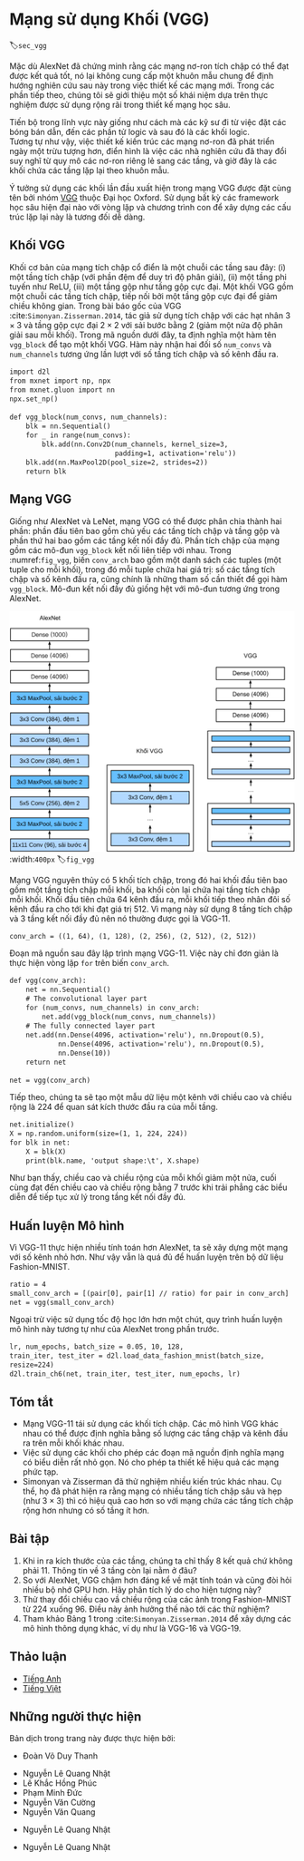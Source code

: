 <!-- ===================== Bắt đầu dịch Phần 1 ==================== -->
<!-- ========================================= REVISE PHẦN 1 - BẮT ĐẦU =================================== -->

<!--
# Networks Using Blocks (VGG)
-->

# Mạng sử dụng Khối (VGG)
:label:`sec_vgg`

<!--
While AlexNet proved that deep convolutional neural networks can achieve good results, it did not offer a general template to guide subsequent researchers in designing new networks.
In the following sections, we will introduce several heuristic concepts commonly used to design deep networks.
-->

Mặc dù AlexNet đã chứng minh rằng các mạng nơ-ron tích chập có thể đạt được kết quả tốt, nó lại không cung cấp một khuôn mẫu chung để định hướng nghiên cứu sau này trong việc thiết kế các mạng mới. 
Trong các phần tiếp theo, chúng tôi sẽ giới thiệu một số khái niệm dựa trên thực nghiệm được sử dụng rộng rãi trong thiết kế mạng học sâu. 

<!--
Progress in this field mirrors that in chip design where engineers went from placing transistors to logical elements to logic blocks.
Similarly, the design of neural network architectures had grown progressively more abstract, with researchers moving from thinking in terms of
individual neurons to whole layers, and now to blocks, repeating patterns of layers.
-->

Tiến bộ trong lĩnh vực này giống như cách mà các kỹ sư đi từ việc đặt các bóng bán dẫn, đến các phần tử logic và sau đó là các khối logic.  
Tương tự như vậy, việc thiết kế kiến trúc các mạng nơ-ron đã phát triển ngày một trừu tượng hơn, điển hình là việc các nhà nghiên cứu đã thay đổi suy nghĩ từ quy mô các nơ-ron riêng lẻ sang các tầng, và giờ đây là các khối chứa các tầng lặp lại theo khuôn mẫu. 

<!--
The idea of using blocks first emerged from the [Visual Geometry Group](http://www.robots.ox.ac.uk/~vgg/) (VGG) at Oxford University, in their eponymously-named VGG network.
It is easy to implement these repeated structures in code with any modern deep learning framework by using loops and subroutines.
-->

Ý tưởng sử dụng các khối lần đầu xuất hiện trong mạng VGG được đặt cùng tên bởi nhóm [VGG](http://www.robots.ox.ac.uk/~vgg/) thuộc Đại học Oxford.
Sử dụng bất kỳ các framework học sâu hiện đại nào với vòng lặp và chương trình con để xây dựng các cấu trúc lặp lại này là tương đối dễ dàng. 

<!--
## VGG Blocks
-->

## Khối VGG

<!--
The basic building block of classic convolutional networks is a sequence of the following layers:
(i) a convolutional layer (with padding to maintain the resolution),
(ii) a nonlinearity such as a ReLU, (iii) a pooling layer such as a max pooling layer.
One VGG block consists of a sequence of convolutional layers, followed by a max pooling layer for spatial downsampling.
In the original VGG paper :cite:`Simonyan.Zisserman.2014`, the authors employed convolutions with $3\times3$ kernels
and $2 \times 2$ max pooling with stride of $2$ (halving the resolution after each block).
In the code below, we define a function called `vgg_block` to implement one VGG block.
The function takes two arguments corresponding to the number of convolutional layers `num_convs` and the number of output channels `num_channels`.
-->

Khối cơ bản của mạng tích chập cổ điển là một chuỗi các tầng sau đây:
(i) một tầng tích chập (với phần đệm để duy trì độ phân giải),
(ii) một tầng phi tuyến như ReLU, (iii) một tầng gộp như tầng gộp cực đại.
Một khối VGG gồm một chuỗi các tầng tích chập, tiếp nối bởi một tầng gộp cực đại để giảm chiều không gian. 
Trong bài báo gốc của VGG :cite:`Simonyan.Zisserman.2014`, tác giả sử dụng tích chập với các hạt nhân $3\times3$ và tầng gộp cực đại $2 \times 2$ với sải bước bằng $2$ (giảm một nửa độ phân giải sau mỗi khối).
Trong mã nguồn dưới đây, ta định nghĩa một hàm tên `vgg_block` để tạo một khối VGG. 
Hàm này nhận hai đối số `num_convs` và `num_channels` tương ứng lần lượt với số tầng tích chập và số kênh đầu ra. 

```{.python .input  n=1}
import d2l
from mxnet import np, npx
from mxnet.gluon import nn
npx.set_np()

def vgg_block(num_convs, num_channels):
    blk = nn.Sequential()
    for _ in range(num_convs):
        blk.add(nn.Conv2D(num_channels, kernel_size=3,
                          padding=1, activation='relu'))
    blk.add(nn.MaxPool2D(pool_size=2, strides=2))
    return blk
```

<!-- ===================== Kết thúc dịch Phần 1 ===================== -->

<!-- ===================== Bắt đầu dịch Phần 2 ===================== -->

<!-- ========================================= REVISE PHẦN 1 - KẾT THÚC ===================================-->

<!-- ========================================= REVISE PHẦN 2 - BẮT ĐẦU ===================================-->

<!--
## VGG Network
-->

## Mạng VGG

<!--
Like AlexNet and LeNet, the VGG Network can be partitioned into two parts: the first consisting mostly of convolutional and pooling layers and a second consisting of fully-connected layers.
The convolutional portion of the net connects several `vgg_block` modules in succession.
In :numref:`fig_vgg`, the variable `conv_arch` consists of a list of tuples (one per block), where each contains two values: 
the number of convolutional layers and the number of output channels, which are precisely the arguments requires to call the `vgg_block` function.
The fully-connected module is identical to that covered in AlexNet.
-->

Giống như AlexNet và LeNet, mạng VGG có thể được phân chia thành hai phần: phần đầu tiên bao gồm chủ yếu các tầng tích chập và tầng gộp và phần thứ hai bao gồm các tầng kết nối đầy đủ. 
Phần tích chập của mạng gồm các mô-đun `vgg_block` kết nối liên tiếp với nhau.
Trong :numref:`fig_vgg`, biến `conv_arch` bao gồm một danh sách các tuples (một tuple cho mỗi khối), trong đó mỗi tuple chứa hai giá trị: 
số các tầng tích chập và số kênh đầu ra, cũng chính là những tham số cần thiết để gọi hàm `vgg_block`. 
Mô-đun kết nối đầy đủ giống hệt với mô-đun tương ứng trong AlexNet.

<!--
![Designing a network from building blocks](../img/vgg.svg)
-->

![Thiết kế mạng từ các khối cơ bản](../img/vgg.svg)
:width:`400px`
:label:`fig_vgg`

<!--
The original VGG network had 5 convolutional blocks, among which the first two have one convolutional layer each and the latter three contain two convolutional layers each.
The first block has 64 output channels and each subsequent block doubles the number of output channels, until that number reaches $512$.
Since this network uses $8$ convolutional layers and $3$ fully-connected layers, it is often called VGG-11.
-->

Mạng VGG nguyên thủy có 5 khối tích chập, trong đó hai khối đầu tiên bao gồm một tầng tích chập mỗi khối, ba khối còn lại chứa hai tầng tích chập mỗi khối.
Khối đầu tiên chứa 64 kênh đầu ra, mỗi khối tiếp theo nhân đôi số kênh đầu ra cho tới khi đạt giá trị $512$.
Vì mạng này sử dụng $8$ tầng tích chập và $3$ tầng kết nối đầy đủ nên nó thường được gọi là VGG-11. 

```{.python .input  n=2}
conv_arch = ((1, 64), (1, 128), (2, 256), (2, 512), (2, 512))
```

<!--
The following code implements VGG-11. This is a simple matter of executing a for loop over `conv_arch`.
-->

Đoạn mã nguồn sau đây lập trình mạng VGG-11. Việc này chỉ đơn giản là thực hiện vòng lặp `for` trên  biến `conv_arch`.

```{.python .input  n=3}
def vgg(conv_arch):
    net = nn.Sequential()
    # The convolutional layer part
    for (num_convs, num_channels) in conv_arch:
        net.add(vgg_block(num_convs, num_channels))
    # The fully connected layer part
    net.add(nn.Dense(4096, activation='relu'), nn.Dropout(0.5),
            nn.Dense(4096, activation='relu'), nn.Dropout(0.5),
            nn.Dense(10))
    return net

net = vgg(conv_arch)
```

<!--
Next, we will construct a single-channel data example with a height and width of 224 to observe the output shape of each layer.
-->

Tiếp theo, chúng ta sẽ tạo một mẫu dữ liệu một kênh với chiều cao và chiều rộng là 224 để quan sát kích thước đầu ra của mỗi tầng.

```{.python .input  n=4}
net.initialize()
X = np.random.uniform(size=(1, 1, 224, 224))
for blk in net:
    X = blk(X)
    print(blk.name, 'output shape:\t', X.shape)
```

<!--
As you can see, we halve height and width at each block, finally reaching a height and width of 7 before flattening the representations for processing by the fully-connected layer.
-->

Như bạn thấy, chiều cao và chiều rộng của mỗi khối giảm một nửa, cuối cùng đạt đến chiều cao và chiều rộng bằng 7 trước khi trải phẳng các biểu diễn để tiếp tục xử lý trong tầng kết nối đầy đủ.

<!-- ===================== Kết thúc dịch Phần 2 ===================== -->

<!-- ===================== Bắt đầu dịch Phần 3 ===================== -->

<!--
## Model Training
-->

## Huấn luyện Mô hình

<!--
Since VGG-11 is more computationally-heavy than AlexNet we construct a network with a smaller number of channels.
This is more than sufficient for training on Fashion-MNIST.
-->

Vì VGG-11 thực hiện nhiều tính toán hơn AlexNet, ta sẽ xây dựng một mạng với số kênh nhỏ hơn.
Như vậy vẫn là quá đủ để huấn luyện trên bộ dữ liệu Fashion-MNIST.

```{.python .input  n=5}
ratio = 4
small_conv_arch = [(pair[0], pair[1] // ratio) for pair in conv_arch]
net = vgg(small_conv_arch)
```

<!--
Apart from using a slightly larger learning rate, the model training process is similar to that of AlexNet in the last section.
-->

Ngoại trừ việc sử dụng tốc độ học lớn hơn một chút, quy trình huấn luyện mô hình này tương tự như của AlexNet trong phần trước. 

```{.python .input}
lr, num_epochs, batch_size = 0.05, 10, 128,
train_iter, test_iter = d2l.load_data_fashion_mnist(batch_size, resize=224)
d2l.train_ch6(net, train_iter, test_iter, num_epochs, lr)
```

<!--
## Summary
-->

## Tóm tắt

<!--
* VGG-11 constructs a network using reusable convolutional blocks. Different VGG models can be defined by the differences in the number of convolutional layers and output channels in each block.
* The use of blocks leads to very compact representations of the network definition. It allows for efficient design of complex networks.
* In their work Simonyan and Ziserman experimented with various architectures. In particular, they found that several layers of deep and narrow convolutions (i.e., $3 \times 3$) were more effective than fewer layers of wider convolutions.
-->

* Mạng VGG-11 tái sử dụng các khối tích chập. Các mô hình VGG khác nhau có thể được định nghĩa bằng số lượng các tầng chập và kênh đầu ra trên mỗi khối khác nhau.
* Việc sử dụng các khối cho phép các đoạn mã nguồn định nghĩa mạng có biểu diễn rất nhỏ gọn. Nó cho phép ta thiết kế hiệu quả các mạng phức tạp.
* Simonyan và Zisserman đã thử nghiệm nhiều kiến trúc khác nhau. Cụ thể, họ đã phát hiện ra rằng mạng có nhiều tầng tích chập sâu và hẹp (như $3 \times 3$) thì có hiệu quả cao hơn so với mạng chứa các tầng tích chập rộng hơn nhưng có số tầng ít hơn.

<!--
## Exercises
-->

## Bài tập

<!--
1. When printing out the dimensions of the layers we only saw 8 results rather than 11. Where did the remaining 3 layer informations go?
2. Compared with AlexNet, VGG is much slower in terms of computation, and it also needs more GPU memory. Try to analyze the reasons for this.
3. Try to change the height and width of the images in Fashion-MNIST from 224 to 96. What influence does this have on the experiments?
4. Refer to Table 1 in :cite:`Simonyan.Zisserman.2014` to construct other common models, such as VGG-16 or VGG-19.
-->

1. Khi in ra kích thước của các tầng, chúng ta chỉ thấy 8 kết quả chứ không phải 11. Thông tin về 3 tầng còn lại nằm ở đâu?
2. So với AlexNet, VGG chậm hơn đáng kể về mặt tính toán và cũng đòi hỏi nhiều bộ nhớ GPU hơn. Hãy phân tích lý do cho hiện tượng này?
3. Thử thay đổi chiều cao vầ chiều rộng của các ảnh trong Fashion-MNIST từ 224 xuống 96. Điều này ảnh hưởng thế nào tới các thử nghiệm?
4. Tham khảo Bảng 1 trong :cite:`Simonyan.Zisserman.2014` để xây dựng các mô hình thông dụng khác, ví dụ như là VGG-16 và VGG-19.

<!-- ===================== Kết thúc dịch Phần 3 ===================== -->
<!-- ========================================= REVISE PHẦN 2 - KẾT THÚC ===================================-->

<!--
## [Discussions](https://discuss.mxnet.io/t/2355)
-->

## Thảo luận
* [Tiếng Anh](https://discuss.mxnet.io/t/2355)
* [Tiếng Việt](https://forum.machinelearningcoban.com/c/d2l)

## Những người thực hiện
Bản dịch trong trang này được thực hiện bởi:
<!--
Tác giả của mỗi Pull Request điền tên mình và tên những người review mà bạn thấy
hữu ích vào từng phần tương ứng. Mỗi dòng một tên, bắt đầu bằng dấu `*`.

Lưu ý:
* Nếu reviewer không cung cấp tên, bạn có thể dùng tên tài khoản GitHub của họ
với dấu `@` ở đầu. Ví dụ: @aivivn.

* Tên đầy đủ của các reviewer có thể được tìm thấy tại https://github.com/aivivn/d2l-vn/blob/master/docs/contributors_info.md
-->

* Đoàn Võ Duy Thanh
<!-- Phần 1 -->
* Nguyễn Lê Quang Nhật
* Lê Khắc Hồng Phúc
* Phạm Minh Đức
* Nguyễn Văn Cường
* Nguyễn Văn Quang

<!-- Phần 2 -->
* Nguyễn Lê Quang Nhật

<!-- Phần 3 -->
* Nguyễn Lê Quang Nhật
